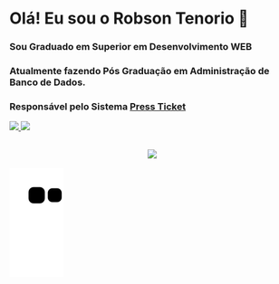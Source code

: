 # Olá! Eu sou o Robson Tenorio 👋

### Sou Graduado em Superior em Desenvolvimento WEB

### Atualmente fazendo Pós Graduação em Administração de Banco de Dados.

### Responsável pelo Sistema [Press Ticket](https://github.com/rtenorioh/Press-Ticket)

<div>
  <a href="https://github.com/rtenorioh">
  <img height="180em" src="https://github-readme-stats.vercel.app/api?username=rtenorioh&show_icons=true&theme=chartreuse-dark&include_all_commits=true&count_private=true" />
  <img height="180em" src="https://github-readme-stats.vercel.app/api/top-langs/?username=rtenorioh&layout=compact&langs_count=16&theme=chartreuse-dark" />
<div>
  
  </br>
<p align="center">   <img alingn="center" src="https://profile-counter.glitch.me/rtenorioh/count.svg" /></p>
  
  ![Snake animation](https://github.com/rtenorioh/rtenorioh/blob/output/github-contribution-grid-snake.svg)
